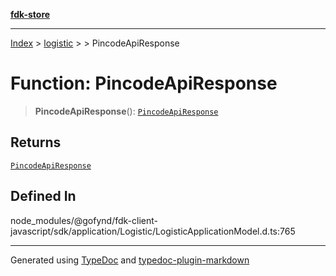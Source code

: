 [**fdk-store**](../../../README.md)
***

[Index](../../../API.md) > [logistic](../../README.md) > [<internal>](../README.md) > PincodeApiResponse

# Function: PincodeApiResponse

> **PincodeApiResponse**(): [`PincodeApiResponse`](../type-aliases/type-alias.PincodeApiResponse.md)

## Returns

[`PincodeApiResponse`](../type-aliases/type-alias.PincodeApiResponse.md)

## Defined In

node\_modules/@gofynd/fdk-client-javascript/sdk/application/Logistic/LogisticApplicationModel.d.ts:765

***
Generated using [TypeDoc](https://typedoc.org/) and [typedoc-plugin-markdown](https://www.npmjs.com/package/typedoc-plugin-markdown)
